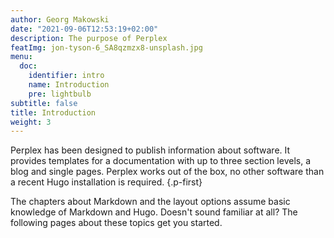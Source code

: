 ```yaml
---
author: Georg Makowski
date: "2021-09-06T12:53:19+02:00"
description: The purpose of Perplex
featImg: jon-tyson-6_SA8qzmzx8-unsplash.jpg
menu:
  doc:
    identifier: intro
    name: Introduction
    pre: lightbulb
subtitle: false
title: Introduction
weight: 3
---
```


Perplex has been designed to publish information about software. It provides templates for a documentation with up to three section levels, a blog and single pages. Perplex works out of the box, no other software than a recent Hugo installation is required.
{.p-first} <!--more-->

The chapters about Markdown and the layout options assume basic knowledge of Markdown and Hugo. Doesn't sound familiar at all? The following pages about these topics get you started.

